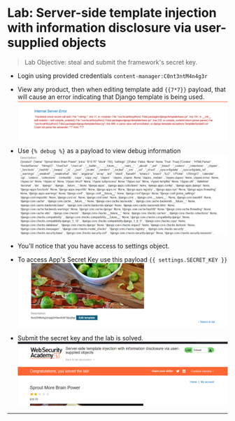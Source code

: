 # Lab: Server-side template injection with information disclosure via user-supplied objects

> Lab Objective: steal and submit the framework's secret key.

- Login using provided credentials `content-manager:C0nt3ntM4n4g3r`

- View any product, then when editing template add `{{7*7}}` payload, that will cause an error indicating that Django template is being used.
  ![1st screenshot](./attachments/1.png)

- Use `{% debug %}` as a payload to view debug information
  ![2nd screenshot](./attachments/2.png)

- You'll notice that you have access to settings object.

- To access App's Secret Key use this payload `{{ settings.SECRET_KEY }}`
  ![3rd screenshot](./attachments/3.png)

- Submit the secret key and the lab is solved.
  ![4th screenshot](./attachments/4.png)

---

